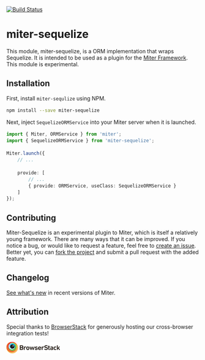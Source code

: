 [![Build Status](https://travis-ci.org/miter-framework/miter-sequelize.svg?branch=master)](https://travis-ci.org/miter-framework/miter-sequelize)

# miter-sequelize

This module, miter-sequelize, is a ORM implementation that wraps Sequelize.
It is intended to be used as a plugin for the [Miter Framework][miter].
This module is experimental.

## Installation

First, install `miter-sequlize` using NPM.

```bash
npm install --save miter-sequelize
```

Next, inject `SequelizeORMService` into your Miter server when it is launched.

```typescript
import { Miter, ORMService } from 'miter';
import { SequelizeORMService } from 'miter-sequelize';

Miter.launch({
    // ...
    
    provide: [
        // ...
        { provide: ORMService, useClass: SequelizeORMService }
    ]
});
```

## Contributing

Miter-Sequelize is an experimental plugin to Miter, which is itself a relatively young framework.
There are many ways that it can be improved.
If you notice a bug, or would like to request a feature, feel free to [create an issue][create_issue].
Better yet, you can [fork the project][fork_project] and submit a pull request with the added feature.

## Changelog

[See what's new][whats_new] in recent versions of Miter.

## Attribution

Special thanks to [BrowserStack][browserstack] for generously hosting our cross-browser integration tests!

[![BrowserStack](./attribution/browser-stack.png)][browserstack]

[miter]: https://github.com/miter-framework/miter
[create_issue]: https://github.com/miter-framework/miter-sequelize/issues/new
[fork_project]: https://github.com/miter-framework/miter-sequelize/pulls#fork-destination-box
[whats_new]: https://github.com/miter-framework/miter-sequelize/blob/master/CHANGELOG.md
[browserstack]: https://www.browserstack.com
